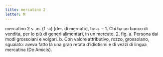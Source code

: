 ```yaml
---
title: mercatino 2
letter: M
---
```

mercatino 2 s. m. (f -a) [der. di mercato], tosc. – 1. Chi ha un banco di vendita, per lo più di generi alimentari, in un mercato. 2. fig. a. Persona dai modi grossolani e volgari. b. Con valore attributivo, rozzo, grossolano, sguaiato: aveva fatto là una gran retata d’idiotismi e di vezzi di lingua mercatina (De Amicis).